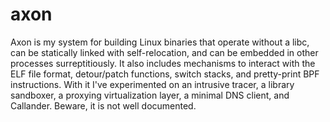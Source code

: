 # axon

Axon is my system for building Linux binaries that operate without a libc, can
be statically linked with self-relocation, and can be embedded in other
processes surreptitiously. It also includes mechanisms to interact with the ELF
file format, detour/patch functions, switch stacks, and pretty-print BPF 
instructions. With it I've experimented on an intrusive tracer, a library
sandboxer, a proxying virtualization layer, a minimal DNS client, and Callander.
Beware, it is not well documented.
